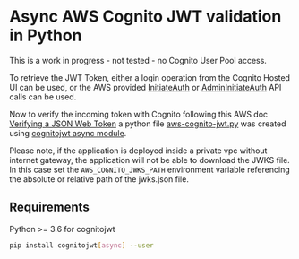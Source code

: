 # Async AWS Cognito JWT validation in Python

This is a work in progress - not tested - no Cognito User Pool access.

To retrieve the JWT Token, either a login operation from the Cognito Hosted UI can be used, or the AWS provided [InitiateAuth](https://docs.aws.amazon.com/cognito-user-identity-pools/latest/APIReference/API_InitiateAuth.html)
or [AdminInitiateAuth](https://docs.aws.amazon.com/cognito-user-identity-pools/latest/APIReference/API_AdminInitiateAuth.html) API calls can be used.

Now to verify the incoming token with Cognito following this AWS doc [Verifying a JSON Web Token](https://docs.aws.amazon.com/cognito/latest/developerguide/amazon-cognito-user-pools-using-tokens-verifying-a-jwt.html)
a python file [aws-cognito-jwt.py](./aws-cognito-jwt.py) was created using [cognitojwt async module](https://pypi.org/project/cognitojwt/).

Please note, if the application is deployed inside a private vpc without internet gateway, the application will not be able to download the JWKS file.
In this case set the `AWS_COGNITO_JWKS_PATH` environment variable referencing the absolute or relative path of the jwks.json file.



## Requirements

Python >= 3.6 for cognitojwt

```bash
pip install cognitojwt[async] --user
```
